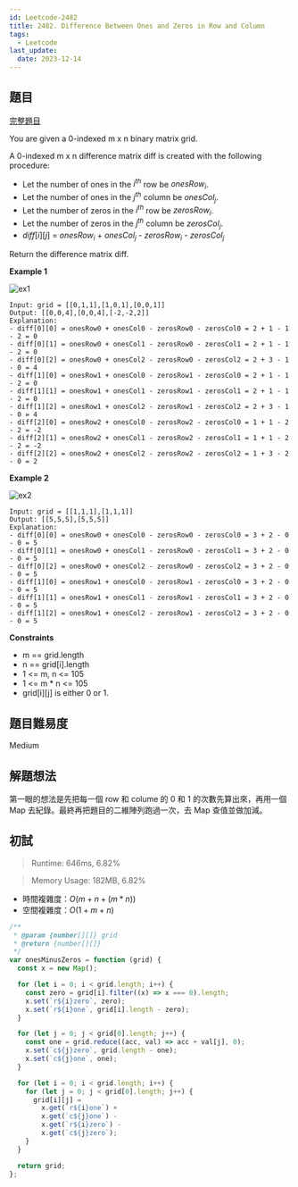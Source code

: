 ```yaml
---
id: Leetcode-2482
title: 2482. Difference Between Ones and Zeros in Row and Column
tags:
  - Leetcode
last_update:
  date: 2023-12-14
---
```


## 題目

[完整題目](https://leetcode.com/problems/difference-between-ones-and-zeros-in-row-and-column/)

You are given a 0-indexed m x n binary matrix grid.

A 0-indexed m x n difference matrix diff is created with the following procedure:

- Let the number of ones in the $i^{th}$ row be $onesRow_i$.
- Let the number of ones in the $j^{th}$ column be $onesCol_j$.
- Let the number of zeros in the $i^{th}$ row be $zerosRow_i$.
- Let the number of zeros in the $j^{th}$ column be $zerosCol_j$.
- $diff[i][j]$ = $onesRow_i$ + $onesCol_j$ - $zerosRow_i$ - $zerosCol_j$

Return the difference matrix diff.

**Example 1**

![ex1](/img/tutorial/Leetcode/2482/1.png)

```
Input: grid = [[0,1,1],[1,0,1],[0,0,1]]
Output: [[0,0,4],[0,0,4],[-2,-2,2]]
Explanation:
- diff[0][0] = onesRow0 + onesCol0 - zerosRow0 - zerosCol0 = 2 + 1 - 1 - 2 = 0
- diff[0][1] = onesRow0 + onesCol1 - zerosRow0 - zerosCol1 = 2 + 1 - 1 - 2 = 0
- diff[0][2] = onesRow0 + onesCol2 - zerosRow0 - zerosCol2 = 2 + 3 - 1 - 0 = 4
- diff[1][0] = onesRow1 + onesCol0 - zerosRow1 - zerosCol0 = 2 + 1 - 1 - 2 = 0
- diff[1][1] = onesRow1 + onesCol1 - zerosRow1 - zerosCol1 = 2 + 1 - 1 - 2 = 0
- diff[1][2] = onesRow1 + onesCol2 - zerosRow1 - zerosCol2 = 2 + 3 - 1 - 0 = 4
- diff[2][0] = onesRow2 + onesCol0 - zerosRow2 - zerosCol0 = 1 + 1 - 2 - 2 = -2
- diff[2][1] = onesRow2 + onesCol1 - zerosRow2 - zerosCol1 = 1 + 1 - 2 - 2 = -2
- diff[2][2] = onesRow2 + onesCol2 - zerosRow2 - zerosCol2 = 1 + 3 - 2 - 0 = 2

```

**Example 2**

![ex2](/img/tutorial/Leetcode/2482/2.png)

```
Input: grid = [[1,1,1],[1,1,1]]
Output: [[5,5,5],[5,5,5]]
Explanation:
- diff[0][0] = onesRow0 + onesCol0 - zerosRow0 - zerosCol0 = 3 + 2 - 0 - 0 = 5
- diff[0][1] = onesRow0 + onesCol1 - zerosRow0 - zerosCol1 = 3 + 2 - 0 - 0 = 5
- diff[0][2] = onesRow0 + onesCol2 - zerosRow0 - zerosCol2 = 3 + 2 - 0 - 0 = 5
- diff[1][0] = onesRow1 + onesCol0 - zerosRow1 - zerosCol0 = 3 + 2 - 0 - 0 = 5
- diff[1][1] = onesRow1 + onesCol1 - zerosRow1 - zerosCol1 = 3 + 2 - 0 - 0 = 5
- diff[1][2] = onesRow1 + onesCol2 - zerosRow1 - zerosCol2 = 3 + 2 - 0 - 0 = 5
```

**Constraints**

- m == grid.length
- n == grid[i].length
- 1 <= m, n <= 105
- 1 <= m \* n <= 105
- grid[i][j] is either 0 or 1.

## 題目難易度

Medium

## 解題想法

第一眼的想法是先把每一個 row 和 colume 的 0 和 1 的次數先算出來，再用一個 Map 去紀錄。最終再把題目的二維陣列跑過一次，去 Map 查值並做加減。

## 初試

> Runtime: 646ms, 6.82%

> Memory Usage: 182MB, 6.82%

- 時間複雜度：$O(m+n+(m*n))$
- 空間複雜度：$O(1+m+n)$

```javascript
/**
 * @param {number[][]} grid
 * @return {number[][]}
 */
var onesMinusZeros = function (grid) {
  const x = new Map();

  for (let i = 0; i < grid.length; i++) {
    const zero = grid[i].filter((x) => x === 0).length;
    x.set(`r${i}zero`, zero);
    x.set(`r${i}one`, grid[i].length - zero);
  }

  for (let j = 0; j < grid[0].length; j++) {
    const one = grid.reduce((acc, val) => acc + val[j], 0);
    x.set(`c${j}zero`, grid.length - one);
    x.set(`c${j}one`, one);
  }

  for (let i = 0; i < grid.length; i++) {
    for (let j = 0; j < grid[0].length; j++) {
      grid[i][j] =
        x.get(`r${i}one`) +
        x.get(`c${j}one`) -
        x.get(`r${i}zero`) -
        x.get(`c${j}zero`);
    }
  }

  return grid;
};
```
